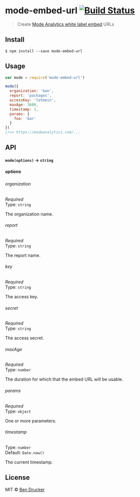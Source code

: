 # mode-embed-url [![Build Status](https://travis-ci.org/bendrucker/mode-embed-url.svg?branch=master)](https://travis-ci.org/bendrucker/mode-embed-url)

> Create [Mode Analytics white label embed](https://help.modeanalytics.com/articles/setting-up-white-label-embeds/) URLs


## Install

```
$ npm install --save mode-embed-url
```


## Usage

```js
var mode = require('mode-embed-url')

mode({
  organization: 'ben',
  report: 'packages',
  accessKey: 'letmein',
  maxAge: 3600,
  timestamp: 1,
  params: {
    foo: 'bar'
  }
})
//=> https://modeanalytics.com/...
```

## API

#### `mode(options)` -> `string`

##### options

###### organization

*Required*  
Type: `string`

The organization name.

###### report

*Required*  
Type: `string`

The report name.

###### key

*Required*  
Type: `string`

The access key.

###### secret

*Required*  
Type: `string`

The access secret.

###### maxAge

*Required*  
Type: `number`

The duration for which that the embed URL will be usable.

###### params

*Required*  
Type: `object`

One or more parameters.

###### timestamp

Type: `number`  
Default: `Date.now()`

The current timestamp.


## License

MIT © [Ben Drucker](http://bendrucker.me)
